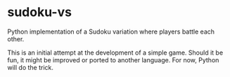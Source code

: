 # sudoku-vs
Python implementation of a Sudoku variation where players battle each other.

This is an initial attempt at the development of a simple game. Should it be fun, it might be improved or ported to another language. For now, Python will do the trick.
